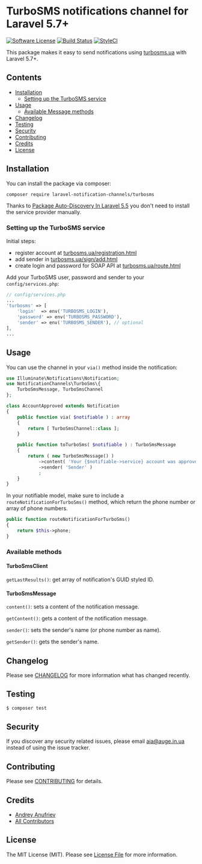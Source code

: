 # TurboSMS notifications channel for Laravel 5.7+

[![Software License](https://img.shields.io/badge/license-MIT-brightgreen.svg?style=flat-square)](LICENSE.md)
[![Build Status](https://img.shields.io/travis/laravel-notification-channels/turbosms/master.svg?style=flat-square)](https://travis-ci.org/laravel-notification-channels/turbosms)
[![StyleCI](https://styleci.io/repos/103665228/shield)](https://styleci.io/repos/103665228)


This package makes it easy to send notifications using [turbosms.ua](https://turbosms.ua/) with Laravel 5.7+.

## Contents

- [Installation](#installation)
    - [Setting up the TurboSMS service](#setting-up-the-turbosms-service)
- [Usage](#usage)
    - [Available Message methods](#available-message-methods)
- [Changelog](#changelog)
- [Testing](#testing)
- [Security](#security)
- [Contributing](#contributing)
- [Credits](#credits)
- [License](#license)


## Installation

You can install the package via composer:

```bash
composer require laravel-notification-channels/turbosms
```

Thanks to [Package Auto-Discovery In Laravel 5.5](https://medium.com/@taylorotwell/package-auto-discovery-in-laravel-5-5-ea9e3ab20518) 
you don't need to install the service provider manually.


### Setting up the TurboSMS service

Initial steps:
* register account at [turbosms.ua/registration.html](https://turbosms.ua/registration.html)
* add sender in [turbosms.ua/sign/add.html](https://turbosms.ua/sign/add.html)
* create login and password for SOAP API at [turbosms.ua/route.html](https://turbosms.ua/route.html)

Add your TurboSMS user, password and sender to your `config/services.php`:

```php
// config/services.php
...
'turbosms' => [
    'login'  => env('TURBOSMS_LOGIN'),
    'password' => env('TURBOSMS_PASSWORD'),
    'sender' => env('TURBOSMS_SENDER'), // optional
],
...
```

## Usage

You can use the channel in your `via()` method inside the notification:

```php
use Illuminate\Notifications\Notification;
use NotificationChannels\TurboSms\{
    TurboSmsMessage, TurboSmsChannel
};

class AccountApproved extends Notification
{
    public function via( $notifiable ) : array
    {
        return [ TurboSmsChannel::class ];
    }

    public function toTurboSms( $notifiable ) : TurboSmsMessage
    {
        return ( new TurboSmsMessage() )
            ->content( 'Your {$notifiable->service} account was approved!' )
            ->sender( 'Sender' )
            ;
    }
}
```
In your notifiable model, make sure to include a `routeNotificationForTurboSms()` method, which return the phone number or array of phone numbers.

```php
public function routeNotificationForTurboSms()
{
    return $this->phone;
}
```

### Available methods

#### TurboSmsClient
`getLastResults()`: get array of notification's GUID styled ID.

#### TurboSmsMessage
`content()`: sets a content of the notification message.

`getContent()`: gets a content of the notification message.

`sender()`: sets the sender's name (or phone number as name).

`getSender()`: gets the sender's name.

## Changelog

Please see [CHANGELOG](CHANGELOG.md) for more information what has changed recently.

## Testing

``` bash
$ composer test
```

## Security

If you discover any security related issues, please email aia@auge.in.ua instead of using the issue tracker.

## Contributing

Please see [CONTRIBUTING](CONTRIBUTING.md) for details.

## Credits


- [Andrey Anufriev](https://github.com/loobooger)
- [All Contributors](../../contributors)

## License

The MIT License (MIT). Please see [License File](LICENSE.md) for more information.
